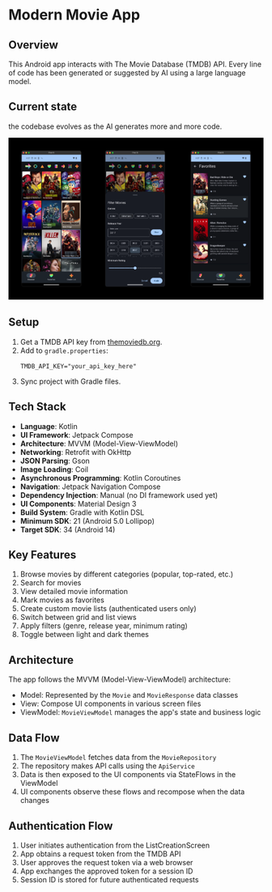 # Modern Movie App

## Overview

This Android app interacts with The Movie Database (TMDB) API. Every line of code has been generated
or suggested by AI using a large language model.

## Current state

the codebase evolves as the AI generates more and more code.

![p.png](docs%2Fassets%2Fp.png)

## Setup

1. Get a TMDB API key from [themoviedb.org](https://www.themoviedb.org/).
2. Add to `gradle.properties`:
   ```
   TMDB_API_KEY="your_api_key_here"
   ```
3. Sync project with Gradle files.

## Tech Stack

- **Language**: Kotlin
- **UI Framework**: Jetpack Compose
- **Architecture**: MVVM (Model-View-ViewModel)
- **Networking**: Retrofit with OkHttp
- **JSON Parsing**: Gson
- **Image Loading**: Coil
- **Asynchronous Programming**: Kotlin Coroutines
- **Navigation**: Jetpack Navigation Compose
- **Dependency Injection**: Manual (no DI framework used yet)
- **UI Components**: Material Design 3
- **Build System**: Gradle with Kotlin DSL
- **Minimum SDK**: 21 (Android 5.0 Lollipop)
- **Target SDK**: 34 (Android 14)

## Key Features

1. Browse movies by different categories (popular, top-rated, etc.)
2. Search for movies
3. View detailed movie information
4. Mark movies as favorites
5. Create custom movie lists (authenticated users only)
6. Switch between grid and list views
7. Apply filters (genre, release year, minimum rating)
8. Toggle between light and dark themes

## Architecture

The app follows the MVVM (Model-View-ViewModel) architecture:

- Model: Represented by the `Movie` and `MovieResponse` data classes
- View: Compose UI components in various screen files
- ViewModel: `MovieViewModel` manages the app's state and business logic

## Data Flow

1. The `MovieViewModel` fetches data from the `MovieRepository`
2. The repository makes API calls using the `ApiService`
3. Data is then exposed to the UI components via StateFlows in the ViewModel
4. UI components observe these flows and recompose when the data changes

## Authentication Flow

1. User initiates authentication from the ListCreationScreen
2. App obtains a request token from the TMDB API
3. User approves the request token via a web browser
4. App exchanges the approved token for a session ID
5. Session ID is stored for future authenticated requests

